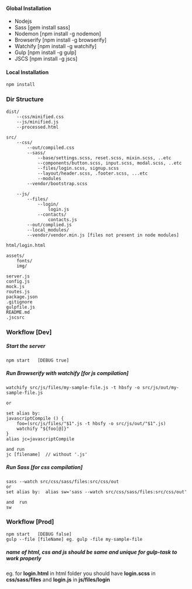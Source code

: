 #### Global Installation
- Nodejs
- Sass [gem install sass]
- Nodemon [npm install -g nodemon]
- Browserify [npm install -g browserify]
- Watchify [npm install -g watchify]
- Gulp [npm install -g gulp]
- JSCS [npm install -g jscs]
 
#### Local Installation
    npm install

### Dir Structure
	

    dist/
	    --css/minified.css    
	    --js/minified.js
	    --processed.html
	    
	src/
	    --css/
	        --out/compiled.css
	        --sass/
	            --base/settings.scss, reset.scss, mixin.scss, ..etc 
	            --components/button.scss, input.scss, modal.scss, ..etc
	            --files/login.scss, signup.scss
	            --layout/header.scss, .footer.scss, ...etc
	            --modules
	        --vendor/bootstrap.scss
	        
	    --js/
	        --files/
	        	--login/
	        		login.js
	        	--contacts/
	        		contacts.js
	        --out/complied.js
	        --local_modules/
	        --vendor/vendor.min.js [files not present in node modules]
    
    html/login.html
    
    assets/
        fonts/
        img/
        
    server.js
    config.js
    mock.js
    routes.js
    package.json
    .gitignore
    gulpfile.js
    README.md
    .jscsrc

### Workflow [Dev]
##### Start  the server
   
    npm start   [DEBUG true]

##### Run Browserify with watchify [for js compilation]
    watchify src/js/files/my-sample-file.js -t hbsfy -o src/js/out/my-sample-file.js

    or

    set alias by:  
    javascriptCompile () {
  		foo=(src/js/files/"$1".js -t hbsfy -o src/js/out/"$1".js)
  		watchify "${foo[@]}"
	}
	alias jc=javascriptCompile

	and run 
	jc [filename]  // without '.js'

##### Run Sass [for css compilation]
    sass --watch src/css/sass/files:src/css/out
    or
	set alias by:  alias sw='sass --watch src/css/sass/files:src/css/out'

	and  run
	sw

### Workflow [Prod]
    npm start   [DEBUG false]
    gulp --file [fileName] eg. gulp -file my-sample-file 
    
##### name of html, css and js should be same and unique for gulp-task to work properly
eg. for **login.html** in html folder you should have **login.scss** in **css/sass/files**
and **login.js** in **js/files/login**